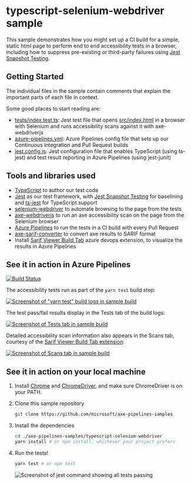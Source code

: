 # typescript-selenium-webdriver sample

This sample demonstrates how you might set up a CI build for a simple, static html page to perform end to end accessibility tests in a browser, including how to suppress pre-existing or third-party failures using [Jest Snapshot Testing](https://jestjs.io/docs/en/snapshot-testing).

## Getting Started

The individual files in the sample contain comments that explain the important parts of each file in context.

Some good places to start reading are:

* [tests/index.test.ts](./tests/index.test.ts): Jest test file that opens [src/index.html](./src/index.html) in a browser with Selenium and runs accessibility scans against it with axe-webdriverjs
* [azure-pipelines.yml](./azure-pipelines.yml): Azure Pipelines config file that sets up our Continuous Integration and Pull Request builds
* [jest.config.js](./jest.config.js): Jest configuration file that enables TypeScript (using ts-jest) and test result reporting in Azure Pipelines (using jest-junit)

## Tools and libraries used

* [TypeScript](https://www.typescriptlang.org/) to author our test code
* [Jest](https://jestjs.io/) as our test framework, with [Jest Snapshot Testing](https://jestjs.io/docs/en/snapshot-testing) for baselining and [ts-jest](https://www.npmjs.com/package/ts-jest) for TypeScript support
* [selenium-webdriver](https://www.npmjs.com/package/selenium-webdriver) to automate browsing to the page from the tests
* [axe-webdriverjs](https://github.com/dequelabs/axe-webdriverjs) to run an axe accessibility scan on the page from the Selenium browser
* [Azure Pipelines](https://azure.microsoft.com/en-us/services/devops/pipelines/) to run the tests in a CI build with every Pull Request
* [axe-sarif-converter](https://github.com/microsoft/axe-sarif-converter) to convert axe results to SARIF format
* Install [Sarif Viewer Build Tab](https://marketplace.visualstudio.com/items?itemName=sariftools.sarif-viewer-build-tab) azure devops extension, to visualize the results in Azure Pipelines

## See it in action in Azure Pipelines

[![Build Status](https://dev.azure.com/accessibility-insights/axe-pipelines-samples/_apis/build/status/typescript-selenium-webdriver%20CI?branchName=master)](https://dev.azure.com/accessibility-insights/axe-pipelines-samples/_build/latest?definitionId=25&branchName=master)

<!--
  Note to maintainers: The below example images/links come from a specific build instead of the most recent build so we can link to specific tabs.
  If you update the links such that they point to a different build, make sure to mark that build as Retained so the links don't expire in a month.
-->
The accessibility tests run as part of the `yarn test` build step:

[![Screenshot of "yarn test" build logs in sample build](./assets/screenshot-logs-tab.png)](https://dev.azure.com/accessibility-insights/axe-pipelines-samples/_build/results?buildId=1283)

The test pass/fail results display in the Tests tab of the build logs:

[![Screenshot of Tests tab in sample build](./assets/screenshot-tests-tab.png)](https://dev.azure.com/accessibility-insights/axe-pipelines-samples/_build/results?buildId=1283&view=ms.vss-test-web.build-test-results-tab)

Detailed accessibliity scan information also appears in the Scans tab, courtesy of the [Sarif Viewer Build Tab extension](https://marketplace.visualstudio.com/items?itemName=sariftools.sarif-viewer-build-tab):

[![Screenshot of Scans tab in sample build](./assets/screenshot-scans-tab.png)](https://dev.azure.com/accessibility-insights/axe-pipelines-samples/_build/results?buildId=1283&view=sariftools.sarif-viewer-build-tab.sariftools.sarif-viewer-build-tab)

## See it in action on your local machine

1. Install [Chrome](https://www.google.com/chrome/) and [ChromeDriver](http://chromedriver.chromium.org/getting-started), and make sure ChromeDriver is on your PATH.
1. Clone this sample repository

   ```sh
   git clone https://github.com/microsoft/axe-pipelines-samples
   ```

1. Install the dependencies

   ```sh
   cd ./axe-pipelines-samples/typescript-selenium-webdriver
   yarn install # or npm install, whichever your project prefers
   ```

1. Run the tests!

   ```sh
   yarn test # or npm test
   ```

   ![Screenshot of jest command showing all tests passing](./assets/screenshot-jest-success.png)
